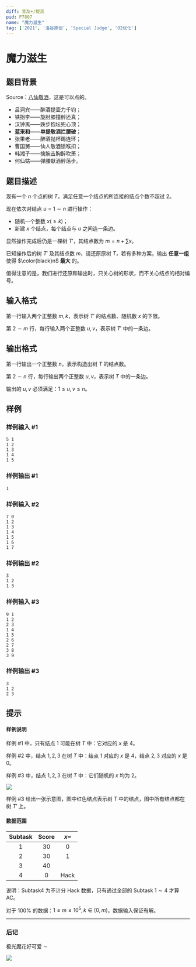 ```yaml
---
diff: 普及+/提高
pid: P7807
name: "魔力滋生"
tag: ['2021', '洛谷原创', 'Special Judge', 'O2优化']
---
```

# 魔力滋生
## 题目背景

Source：[八仙敬酒](/paste/78f1vlm0)，这是可以点的。

- 吕洞宾——醉酒提壶力千钧；
- 铁拐李——旋肘膝撞醉还真；
- 汉钟离——跌步抱坛兜心顶；
- **蓝采和——单提敬酒拦腰破**；
- 张果老——醉酒抛杯踢连环；
- 曹国舅——仙人敬酒锁喉扣；
- 韩湘子——擒腕击胸醉吹箫；
- 何仙姑——弹腰献酒醉荡步。
## 题目描述

现有一个 $n$ 个点的树 $T$，满足任意一个结点的所连接的结点个数不超过 $2$。

现在依次对结点 $u=1\sim n$ 进行操作：

- 随机一个整数 $x(\ge k)$；
- 新建 $x$ 个结点，每个结点与 $u$ 之间连一条边。

显然操作完成后仍是一棵树 $T'$，其结点数为 $m=n+\sum x$。

已知操作后的树 $T'$ 及其结点数 $m$，请还原原树 $T$，若有多种方案，输出 **任意一组** 使得 $\color{black}n$ **最大** 的。

值得注意的是，我们进行还原和输出时，只关心树的形状，而不关心结点的相对编号。
## 输入格式

第一行输入两个正整数 $m,k$，表示树 $T'$ 的结点数、随机数 $x$ 的下限。

第 $2\sim m$ 行，每行输入两个正整数 $u,v$，表示树 $T'$ 中的一条边。
## 输出格式

第一行输出一个正整数 $n$，表示构造出树 $T$ 的结点数。

第 $2\sim n$ 行，每行输出两个正整数 $u,v$，表示树 $T$ 中的一条边。

输出的 $u,v$ 必须满足：$1\le u,v\le n$。
## 样例

### 样例输入 #1
```
5 1
1 2
1 3
1 4
1 5
```
### 样例输出 #1
```
1
```
### 样例输入 #2
```
7 0
1 2
1 3
1 4
1 5
1 6
1 7
```
### 样例输出 #2
```
3
1 2
1 3
```
### 样例输入 #3
```
9 1
1 2
2 3
1 4
1 5
2 6
2 7
3 8
3 9
```
### 样例输出 #3
```
3
1 2
2 3
```
## 提示

#### 样例说明

样例 $\#1$ 中，只有结点 $1$ 可能在树 $T$ 中：它对应的 $x$ 是 $4$。

样例 $\#2$ 中，结点 $1,2,3$ 在树 $T$ 中：结点 $1$ 对应的 $x$ 是 $4$，结点 $2,3$ 对应的 $x$ 是 $0$。

样例 $\#3$ 中，结点 $1,2,3$ 在树 $T$ 中：它们随机的 $x$ 均为 $2$。

![](https://cdn.luogu.com.cn/upload/image_hosting/4mug6pzd.png)

样例 $\#3$ 给出一张示意图，图中红色结点表示树 $T$ 中的结点，图中所有结点都在树 $T'$ 上。

#### 数据范围

| Subtask | Score | $x=$ |
| :----------: | :----------: | :----------: |
| $1$ | $30$ | $0$ |
| $2$ | $30$ | $1$ |
| $3$ | $40$ |  |
| $4$ | $0$ | Hack |

说明：Subtask4 为不计分 Hack 数据，只有通过全部的 Subtask $1\sim4$ 才算 AC。

对于 $100\%$ 的数据：$1\le m\le10^5,k\in[0,m)$，数据输入保证有解。

---

### 后记

极光魔花好可爱 $\sim$

![](https://cdn.luogu.com.cn/upload/image_hosting/o0gdk38a.png)
